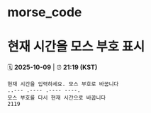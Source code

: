 # morse_code
# 현재 시간을 모스 부호 표시
<!-- MORSE_TIME_START -->
🗓️ **2025-10-09** | ⏰ **21:19 (KST)**

```
현재 시간을 입력하세요. 모스 부호로 바꿉니다
..--- .---- .---- ----.
모스 부호를 다시 현재 시간으로 바꿉니다
2119
```
<!-- MORSE_TIME_END -->
